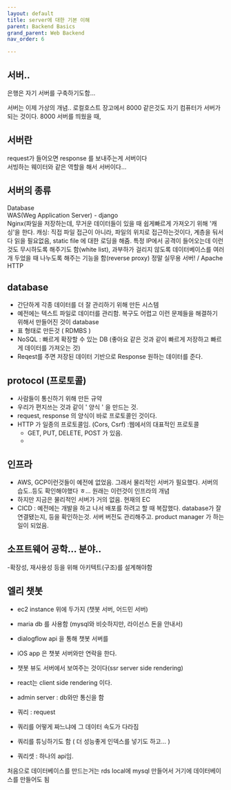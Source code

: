```yaml
---
layout: default
title: server에 대한 기본 이해
parent: Backend Basics
grand_parent: Web Backend
nav_order: 6

---
```


## 서버..
은행은 자기 서버를 구축하기도함...

서버는 이제 가상의 개념..
로컬호스트 장고에서 8000 같은것도 자기 컴퓨터가 서버가 되는 것이다.
8000 서버를 띄웠을 때, 

## 서버란 
request가 들어오면 response 를 보내주는게 서버이다  
서빙하는 웨이터와 같은 역할을 해서 서버이다...  

## 서버의 종류  
Database  
WAS(Weg Application Server) - django  
Nginx(파일을 저장하는데, 무거운 데이터들이 있을 때 쉽게빠르게 가져오기 위해 '캐싱'을 한다. 캐싱: 직접 파일 접근이 아니라, 파일의 위치로 접근하는것이다, 계층을 둬서 다 읽을 필요없음, static file 에 대한 로딩을 해줌. 특정 IP에서 공격이 들어오는데 이런것도 무시하도록 해주기도 함(white list), 과부하가 걸리지 않도록 데이터베이스를 여러개 두었을 때 나누도록 해주는 기능을 함(reverse proxy) 정말 실무용 서버! / Apache HTTP 

## database  
- 간단하게 각종 데이터를 더 잘 관리하기 위해 만든 시스템 
- 예전에는 텍스트 파일로 데이터를 관리함. 복구도 어렵고 이런 문제들을 해결하기 위해서 만들어진 것이 database  
- 표 형태로 만든것 ( RDMBS )  
- NoSQL : 빠르게 확장할 수 있는 DB (좋아요 같은 것과 같이 빠르게 저장하고 빠르게 데이터를 가져오는 것)  
- Reqest를 주면 저장된 데이터 기반으로 Response 원하는 데이터를 준다.  

## protocol (프로토콜)  
- 사람들이 통신하기 위해 만든 규약  
- 우리가 편지쓰는 것과 같이 ' 양식 ' 을 만드는 것.  
- request, response 의 양식이 바로 프로토콜인 것이다.  
- HTTP 가 일종의 프로토콜임. (Cors, Csrf) :웹에서의 대표적인 프로토콜 
  - GET, PUT, DELETE, POST 가 있음.  
  - 

## 인프라  
- AWS, GCP이런것들이 예전에 없었음. 그래서 물리적인 서버가 필요했다. 서버의 습도..등도 확인해야했다 ㅎ... 원래는 이런것이 인프라의 개념  
- 하지만 지금은 물리적인 서버가 거의 없음. 현재의 EC
- CICD : 예전에는 개발을 하고 나서 배포를 하려고 할 때 복잡했다. database가 잘 연결됐는지, 등을 확인하는것. 서버 버전도 관리해주고. product manager 가 하는 일이 되었음.  

## 소프트웨어 공학... 분야.. 
-확장성, 재사용성 등을 위해 아키텍트(구조)를 설계해야함  


## 엘리 챗봇 
- ec2 instance 위에 두가지 (챗봇 서버, 어드민 서버)  
- maria db 를 사용함 (mysql와 비슷하지만, 라이선스 돈을 안내서)  
- dialogflow api 을 통해 챗봇 서버를   
- iOS app 은 챗봇 서버와만 연락을 한다.  
- 챗봇 뷰도 서버에서 보여주는 것이다(ssr server side rendering)  
- react는 client side rendering 이다.  

- admin server : db와만 통신을 함  
- 쿼리 : request 
- 쿼리를 어떻게 짜느냐에 그 데이터 속도가 다라짐  
- 쿼리를 튜닝하기도 함 ( 더 성능좋게 인덱스를 넣기도 하고... )
- 쿼리셋 : 하나의 api임.  


처음으로 데이터베이스를 만드는거는 rds 
local에 mysql 만들어서 거기에 데이터베이스를 만들어도 됨 

